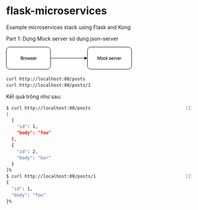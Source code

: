 # flask-microservices
Example microservices stack using Flask and Kong

Part 1: Dựng Mock server sử dụng json-server

![microservices-part 1](docs/microservices-part1.png)

```bash
curl http://localhost:80/posts
curl http://localhost:80/posts/1
```

Kết quả trông như sau:

```bash
$ curl http://localhost:80/posts                                    [23:33:34]
[
  {
    "id": 1,
    "body": "foo"
  },
  {
    "id": 2,
    "body": "bar"
  }
]%
$ curl http://localhost:80/posts/1                                  [23:33:36]
{
  "id": 1,
  "body": "foo"
}%
```